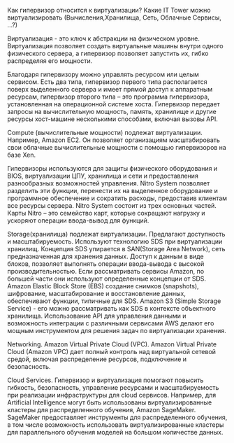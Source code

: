 Как гипервизор относится к виртуализации? Какие IT Tower можно 
виртуализировать (Вычисления,Хранилища, Сеть, Облачные Сервисы, ...?)

Виртуализация - это ключ к абстракции на физическом уровне. Виртуализация позволяет 
создать виртуальные машины внутри одного физического сервера, а гипервизор позволяет запустить их, 
гибко распределяя его мощности.

Благодаря гипервизору можно управлять ресурсом или целым сервисом. 
Есть два типа, гипервизор первого типа располагается поверх выделенного сервера и имеет 
прямой доступ к аппаратным ресурсам, гипервизор второго типа – это программа гипервизора, 
установленная на операционной системе хоста. Гипервизор передает запросы на вычислительную мощность, 
память, хранилище и другие ресурсы хост-машине несколькими способами, включая вызовы API.

Compute (вычислительные мощности) подлежат виртуализации. Например, Amazon EC2. Он позволяет 
организациям масштабировать свои облачные вычислительные мощности с помощью гипервизоров на базе Xen. 

Гипервизоры используются для защиты физического оборудования и BIOS, виртуализации ЦПУ, 
хранилища и сети и предоставления разнообразных возможностей управления. Nitro System позволяет 
разделить эти функции, перенести их на выделенное оборудование и программное обеспечение 
и сократить расходы, предоставив клиентам все ресурсы сервера. Nitro System состоит 
из трех основных частей. Карты Nitro – это семейство карт, которые сокращают нагрузку 
и ускоряют операции ввода-вывод для функций.

Storage(хранилища) подлежат виртуализации. Предлагают доступность и масштабируемость. 
Используют технологию SDS при виртуализации хранилищ. Концепция SDS упирается в SAN(Storage Area Network), 
сеть предназначенная для хранения данных. Доступ к данным в виде блоков, позволяет выполнять 
операции ввода-вывода с высокой производительностью. Если рассматривать сервисы Amazon, 
по большей части они используют определенные концепции от SDS. Amazon Elastic Block Store (EBS) 
создание снимков (snapshots), шифрование, масштабирование и восстановление данных,
обеспечивают функции, типичные для SDS. Amazon S3 (Simple Storage Service) - его
можно рассматривать как SDS в контексте объектного хранилища. Использование API
для управления данными и возможность интеграции с различными сервисами AWS делают его
мощным инструментом для решения задач по виртуализации хранения.

Networking. Amazon Virtual Private Cloud (VPC). Amazon Virtual Private Cloud (Amazon VPC) 
дает полный контроль над виртуальной сетевой средой, включая распределение ресурсов, 
подключение и безопасность. 

Cloud Services. Гипервизор и виртуализация помогают повысить гибкость, безопасность, 
управление ресурсами и масштабируемость при реализации инфраструктуры для cloud сервисов. 
Например, для Artificial Intelligence могут быть использованы виртуализированные кластеры 
для распределенного обучения, Amazon SageMaker. SageMaker предоставляет инструменты для 
распределенного обучения, в том числе возможность использовать виртуализированные кластеры 
для параллельного обучения моделей на большом количестве данных.

